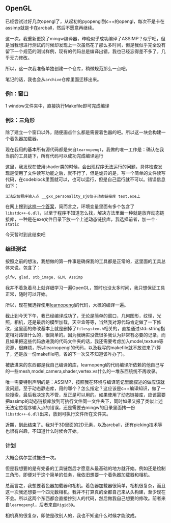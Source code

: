 ## OpenGL

已经尝试过好几次opengl了，从起初的pyopengl到c++的opengl，每次不是卡在assimp就是卡在arcball，然后不愿意再继续。

这一次，我重新更换了mingw编译器，昨晚似乎成功编译了ASSIMP？似乎吧，但是当我想进行测试的时候却发现上一次虽然花了那么多时间，但是我似乎完全没有留下一个规范的测试样例，现有的代码总是编译出错，我也已经忘得差不多了，几乎无力修改。

所以，这一次我准备单独创建一个仓库，稍微规范那么一点吧。

笔记的话，我也会从`archive`仓库里面迁移出来。



### 例1：窗口

1 window文件夹中，直接执行Makefile即可完成编译



### 例2：三角形

除了建立一个窗口以外，随便画点什么都是需要着色器的吧。所以这一块会构建一个着色器加载器。

现在我用的基本所有源代码都是来自`learnopengl`，我做的唯一工作是：确认在我当前的工具链下，所有代码可以成功完成编译运行

这里，我发现在使用shader类的时候，会出现程序无法运行的问题，具体检查发现是使用了文件读写功能之后，就不行了，但是诡异的是，写一个简单的文件读写代码，在codeblock里面就可以，也可以运行，但是自己运行就不可以。错误信息如下：

~~~
无法定位程序输入点 __gxx_personality_sj0位于动态链接库 test.exe上
~~~

在网上搜到[这样一个答案](https://blog.csdn.net/caimouse/article/details/79120822)，简而言之，环境变量里面有多个包含了`libstdc++-6.dll`，以至于程序不知道怎么找，解决方法里面一种就是放弃动态链接库，一种是在exe文件目录下放一个上述动态链接库，我选择前者，加一个`-static`

今天暂时到此结束吧



### 编译测试

按照之前的想法，我想做的第一件事是确保我的工具都是正常的，这里面的工具总体来说，包含了：

~~~python
glfw, glad, stb_image, GLM, Assimp
~~~

我并不着急着马上就详细学习一遍OpenGL，暂时也没太多时间，我只想保证工具正常，随时可以开始。

所以，现在我选择使用[learnopengl](https://learnopengl-cn.github.io/#_3)的代码，大概的编译一遍。

截止到今天下午，我已经编译成功了，无论是简单的窗口，几何图形，纹理，光照，相机，还是最后的模型加载，天空盒等等，当然我对源代码肯定做了一下修改，这里面的修改基本上就是删掉了`filesystem.h`相关的，直接通过std::string指定相对路径什么的，很简单的。因为我确实没做很多我认为非常有必要的记录，而且如果把这些代码放进我的代码文件夹的话，我还需要考虑加入model,texture等资源，很麻烦，所以learnopengl的代码，以及我写的makefile就不放进来了(算了，还是放一份makefile吧，省的下一次又不知道该咋办了)。

被放进来的东西都是我自己编译的库，learnopengl的代码编译所依赖的他自己写的一些mesh,model,camera,shader,vertex.vs什么的一堆东西统统不再收录。

唯一需要特别声明的是：ASSIMP，按照我在环境与编译笔记里面叙述的做应该就没问题，至于动态静态库，用的哪个？怎么指定？这应该是c++编译知识，做了一些搜索，最后我决定先不管，反正是可以用的。如果使用了动态链接库，应该需要把assimp的动态链接库放到可执行文件同一文件夹下，同时如果又报了类似上述无法定位程序输入点的错误，还是需要去mingw的目录里面拷一份`libstdc++-6.dll`出来，放到可执行文件所在文件夹。



近期，到此结束了。我对于3D里面的2D元素，以及arcball，还有picking技术等也很有兴趣，不知道什么时候会开始。



### 计划

大概会偶尔尝试推进一次。

但是我想要的是有完备的工具链然后才愿意从最基础的地方就开始。例如还是绘制三角形，即便对于这个简单的任务，我依旧想要一个着色器加载器和相机。

总而言之，我想要着色器加载器和相机。着色器加载器很简单，相机很复杂，而且这一次我还想要一个四元数相机。我并不打算真的全都自己来从头构建，至少现在不会。所以这两个东西都会直接抄别人的代码，然后做我自己想要的修改。前者来自`learnopengl`，后者来自`Rigid3D`。

相机真的很复杂，即使是改别人的，我也不知道什么时候才能改成。